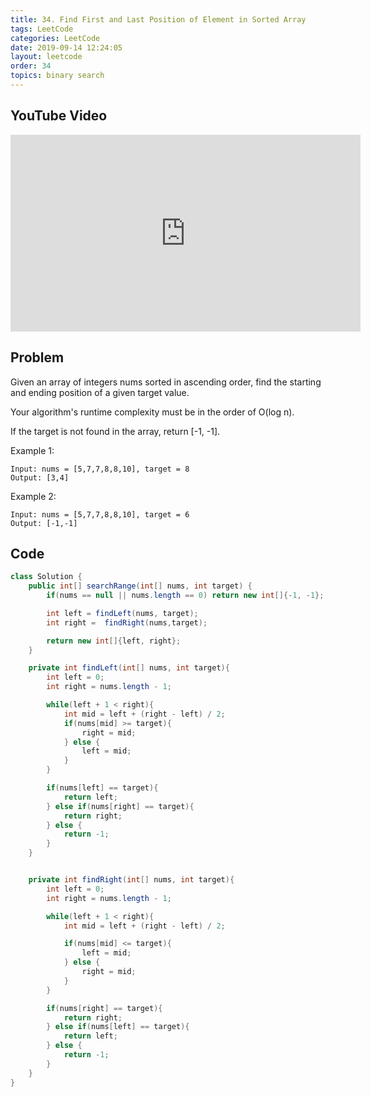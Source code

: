 ```yaml
---
title: 34. Find First and Last Position of Element in Sorted Array
tags: LeetCode
categories: LeetCode
date: 2019-09-14 12:24:05
layout: leetcode
order: 34
topics: binary search
---
```


## YouTube Video

<iframe width="560" height="315" src="https://www.youtube.com/embed/gPMed_tYRoQ" frameborder="0" allow="accelerometer; autoplay; encrypted-media; gyroscope; picture-in-picture" allowfullscreen></iframe>

## Problem

Given an array of integers nums sorted in ascending order, find the starting and ending position of a given target value.

Your algorithm's runtime complexity must be in the order of O(log n).

If the target is not found in the array, return [-1, -1].

Example 1:

```
Input: nums = [5,7,7,8,8,10], target = 8
Output: [3,4]
```

Example 2:

```
Input: nums = [5,7,7,8,8,10], target = 6
Output: [-1,-1]
```

## Code

```java
class Solution {
    public int[] searchRange(int[] nums, int target) {
        if(nums == null || nums.length == 0) return new int[]{-1, -1};

        int left = findLeft(nums, target);
        int right =  findRight(nums,target);

        return new int[]{left, right};
    }

    private int findLeft(int[] nums, int target){
        int left = 0;
        int right = nums.length - 1;

        while(left + 1 < right){
            int mid = left + (right - left) / 2;
            if(nums[mid] >= target){
                right = mid;
            } else {
                left = mid;
            }
        }

        if(nums[left] == target){
            return left;
        } else if(nums[right] == target){
            return right;
        } else {
            return -1;
        }
    }


    private int findRight(int[] nums, int target){
        int left = 0;
        int right = nums.length - 1;

        while(left + 1 < right){
            int mid = left + (right - left) / 2;

            if(nums[mid] <= target){
                left = mid;
            } else {
                right = mid;
            }
        }

        if(nums[right] == target){
            return right;
        } else if(nums[left] == target){
            return left;
        } else {
            return -1;
        }
    }
}
```
